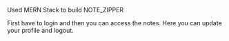 Used MERN Stack to build NOTE_ZIPPER

First have to login and then you can access the notes.
Here you can  update your profile and logout.
